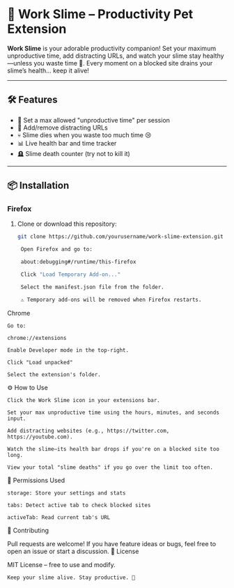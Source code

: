 # 🧪 Work Slime – Productivity Pet Extension

**Work Slime** is your adorable productivity companion! Set your maximum unproductive time, add distracting URLs, and watch your slime stay healthy—unless you waste time 👀. Every moment on a blocked site drains your slime’s health… keep it alive!

---

## 🛠️ Features

- 🎯 Set a max allowed "unproductive time" per session  
- 🚫 Add/remove distracting URLs  
- 💀 Slime dies when you waste too much time 😢  
- 📊 Live health bar and time tracker  
- 🪦 Slime death counter (try not to kill it)

---

## 📦 Installation

### Firefox

1. Clone or download this repository:
   ```bash
   git clone https://github.com/yourusername/work-slime-extension.git

    Open Firefox and go to:

    about:debugging#/runtime/this-firefox

    Click "Load Temporary Add-on..."

    Select the manifest.json file from the folder.

    ⚠️ Temporary add-ons will be removed when Firefox restarts.

Chrome

    Go to:

    chrome://extensions

    Enable Developer mode in the top-right.

    Click "Load unpacked"

    Select the extension's folder.

⚙️ How to Use

    Click the Work Slime icon in your extensions bar.

    Set your max unproductive time using the hours, minutes, and seconds input.

    Add distracting websites (e.g., https://twitter.com, https://youtube.com).

    Watch the slime—its health bar drops if you're on a blocked site too long.

    View your total "slime deaths" if you go over the limit too often.

📌 Permissions Used

    storage: Store your settings and stats

    tabs: Detect active tab to check blocked sites

    activeTab: Read current tab's URL

🧠 Contributing

Pull requests are welcome! If you have feature ideas or bugs, feel free to open an issue or start a discussion.
📜 License

MIT License – free to use and modify.

    Keep your slime alive. Stay productive. 💪

